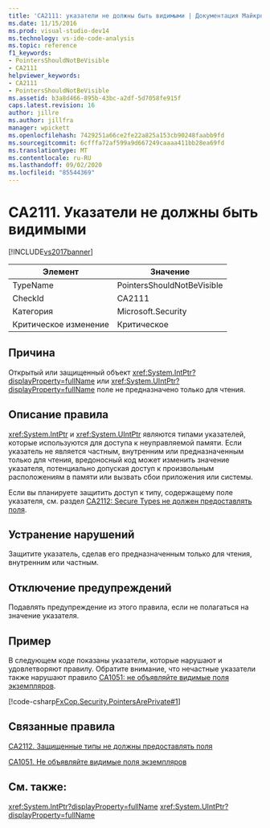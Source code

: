 ```yaml
---
title: 'CA2111: указатели не должны быть видимыми | Документация Майкрософт'
ms.date: 11/15/2016
ms.prod: visual-studio-dev14
ms.technology: vs-ide-code-analysis
ms.topic: reference
f1_keywords:
- PointersShouldNotBeVisible
- CA2111
helpviewer_keywords:
- CA2111
- PointersShouldNotBeVisible
ms.assetid: b3a8d466-895b-43bc-a2df-5d7058fe915f
caps.latest.revision: 16
author: jillre
ms.author: jillfra
manager: wpickett
ms.openlocfilehash: 7429251a66ce2fe22a825a153cb90248faabb9fd
ms.sourcegitcommit: 6cfffa72af599a9d667249caaaa411bb28ea69fd
ms.translationtype: MT
ms.contentlocale: ru-RU
ms.lasthandoff: 09/02/2020
ms.locfileid: "85544369"
---
```

# <a name="ca2111-pointers-should-not-be-visible"></a>CA2111. Указатели не должны быть видимыми
[!INCLUDE[vs2017banner](../includes/vs2017banner.md)]

|Элемент|Значение|
|-|-|
|TypeName|PointersShouldNotBeVisible|
|CheckId|CA2111|
|Категория|Microsoft.Security|
|Критическое изменение|Критическое|

## <a name="cause"></a>Причина
 Открытый или защищенный объект <xref:System.IntPtr?displayProperty=fullName> или <xref:System.UIntPtr?displayProperty=fullName> поле не предназначено только для чтения.

## <a name="rule-description"></a>Описание правила
 <xref:System.IntPtr> и <xref:System.UIntPtr> являются типами указателей, которые используются для доступа к неуправляемой памяти. Если указатель не является частным, внутренним или предназначенным только для чтения, вредоносный код может изменить значение указателя, потенциально допуская доступ к произвольным расположениям в памяти или вызвать сбои приложения или системы.

 Если вы планируете защитить доступ к типу, содержащему поле указателя, см. раздел [CA2112: Secure Types не должен предоставлять поля](../code-quality/ca2112-secured-types-should-not-expose-fields.md).

## <a name="how-to-fix-violations"></a>Устранение нарушений
 Защитите указатель, сделав его предназначенным только для чтения, внутренним или частным.

## <a name="when-to-suppress-warnings"></a>Отключение предупреждений
 Подавлять предупреждение из этого правила, если не полагаться на значение указателя.

## <a name="example"></a>Пример
 В следующем коде показаны указатели, которые нарушают и удовлетворяют правилу. Обратите внимание, что нечастные указатели также нарушают правило [CA1051: не объявляйте видимые поля экземпляров](../code-quality/ca1051-do-not-declare-visible-instance-fields.md).

 [!code-csharp[FxCop.Security.PointersArePrivate#1](../snippets/csharp/VS_Snippets_CodeAnalysis/FxCop.Security.PointersArePrivate/cs/FxCop.Security.PointersArePrivate.cs#1)]

## <a name="related-rules"></a>Связанные правила
 [CA2112. Защищенные типы не должны предоставлять поля](../code-quality/ca2112-secured-types-should-not-expose-fields.md)

 [CA1051. Не объявляйте видимые поля экземпляров](../code-quality/ca1051-do-not-declare-visible-instance-fields.md)

## <a name="see-also"></a>См. также:
 <xref:System.IntPtr?displayProperty=fullName> <xref:System.UIntPtr?displayProperty=fullName>
